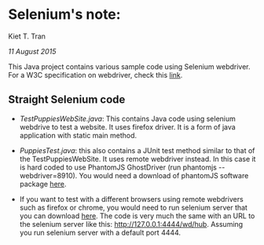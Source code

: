 # Selenium's note:
Kiet T. Tran

_11 August 2015_

This Java project contains various sample code using Selenium webdriver.
For a W3C specification on webdriver, check this [link](https://w3c.github.io/webdriver/webdriver-spec.html "W3C WebDriver").

## Straight Selenium code
- _TestPuppiesWebSite.java_: This contains Java code using selenium webdrive to test a website. It uses firefox driver. It is a form of java application with static main method.

- _PuppiesTest.java_: this also contains a JUnit test method similar to that of the TestPuppiesWebSite. It uses remote webdriver instead. In this case it is hard coded to use
PhantomJS GhostDriver (run phantomjs --webdriver=8910). You would need a download of phantomJS
software package [here](http://phantomjs.org/ "PhantomJS").

- If you want to test with a different browsers using remote webdrivers such as firefox or chrome, you would need to run selenium server that you can download [here](http://www.seleniumhq.org/download/ "Selenium Server"). The code is very much the same with an URL to the selenium server like this: http://127.0.0.1:4444/wd/hub. Assuming you run selenium server with a default port 4444.
